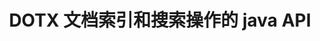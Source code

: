 ---
############################# Static ############################
layout: "auto-gen-gist"
draft: false
path: "zh/search/java/document/dotx"
otherformats: PDF DOC DOT DOCX DOCM DOTM TXT ODT OTT RTF XLS XLT XLSX XLSM XLSB XLTX XLTM XLA XLAM ODS OTS CSV TSV XML PPT PPS POT PPTX PPTM POTX POTM PPSX PPSM ODP PST OST EML EMLX MSG ONE ZIP XHTML MHTML MD CHM EPUB  FB2 

############################# Head ############################
head_title: "在 Java 应用程序中添加文档索引和搜索操作"
head_description: "GroupDocs.Search Java API 支持 PDF DOC、DOCX、RTF、XLSX、CSV、PPTX、EML、MSG 等文档格式的文档索引和搜索操作。"

############################# Header ############################
title: "DOTX 文档索引和搜索操作的 java API"
description: "GroupDocs.Search Java API 允许开发人员将强大的文档搜索和索引操作集成到他们的应用程序中。 它支持 PDF DOC、DOCX、RTF、XLSX、CSV、PPTX MSG、EML 等文件格式。"

######################### Download Button #######################
button:
    enable: true

############################# About ############################
about:
    enable: true
    title: "如何在 Java APP 中添加文档索引和搜索操作"
    content: |
       数据和信息量与日俱增。因此，以最小的成本和努力及时检索正确的信息非常重要。该网页将提供有关用户如何开发高效文档搜索功能并将其添加到其业务应用程序的信息。 .目的是快速准确地查找和显示与用户查询相关的信息。 GroupDocs.Search for Java 是非常高效且易于使用的 Java API，可帮助软件开发人员在自己的应用程序中操作基本到高级的文本搜索操作，而无需安装任何第三方软件。 Java API 提供了一些与搜索相关的有用功能，例如将多个索引合并为一个公共索引、对不同键盘布局的搜索查询识别、形态学 Word Form 支持等。它支持简单、布尔、正则表达式（Regex）、模糊、区分大小写搜索、同义词、同音字、通配符、对象类型搜索、设置数据范围等类型的查询，快速优雅地搜索出信息。

############################# content ############################
steps:
    enable: true
    block:
    - title_left: "通过 Java 创建新的搜索索引或加载现有索引"
      content_left: |
       GroupDocs.Search Java 使软件开发人员能够生成新的搜索索引或在他们自己的 Java 应用程序中加载现有的搜索索引。 下面的 Java 代码示例显示了创建新索引以及仅使用几行 Java 代码加载现有索引。

      title_right: "通过 Java 创建新的或加载现有的搜索索引"
      content_right: |
         * 首先您需要指定索引文件夹的路径
         * 创建 [Index](https://apireference.groupdocs.com/search/java/com.groupdocs.search/Index#Index(java.lang.String)) 类的实例
         * 以上将在内存或磁盘上创建索引，也可以加载现有索引。
       
      gisthash: "02615fe51a919acdc5363d46c181dc7f"
      gistfile: "create_or_load_search_index.java"

    - title_left: "通过 Java 同步 DOTX 文档索引"
      content_left: |
       GroupDocs.Search Java API 帮助软件程序员在他们自己的 Java 应用程序中只用几行代码就可以同步索引文档。 下面的 Java 代码示例演示了如何轻松地同步执行文档索引。 

      title_right: "将 DOTX 文档添加到同步搜索索引"
      content_right: |
        * 首先您需要指定索引文件夹的路径
        * 指定包含要搜索的文档的文件夹的路径
        * 创建 [Index(indexFolder)](https://apireference.groupdocs.com/search/java/com.groupdocs.search/Index#Index(java.lang.String)) 类的实例
        * 以上将在内存或磁盘上创建索引或打开现有索引。
        * 从指定文件夹同步索引文档
     
      gisthash: "7079bf3c06128a69b842150d080e5e0b"
      gistfile: "Add_files_synchronously_to_indexing.java"
      
    - title_left: "通过 Java 执行异步文档索引"
      content_left: |
        GroupDocs.Search Java API 允许软件专业人员在他们自己的 Java 应用程序中执行异步文档索引。 下面的 java 代码演示了开发人员如何只用几行 java 代码就可以异步索引文档。

      title_right: "异步添加 DOTX 文档到搜索索引"
      content_right: |
        * 首先您需要指定索引文件夹的路径
        * 指定包含要搜索的文档的文件夹的路径
        * 创建 [Index(indexFolder)](https://apireference.groupdocs.com/search/java/com.groupdocs.search/Index#Index(java.lang.String)) 类的实例
        * 订阅活动
        * 需要编写代码指示操作完成
        * 设置异步索引的标志
        * 从指定文件夹异步索引文档
     
      gisthash: "7079bf3c06128a69b842150d080e5e0b"
      gistfile: "Add_files_asynchronously_to_indexing.java"

    - title_left: "如何在 Java 应用程序中突出显示搜索结果"
      content_left: |
       GroupDocs.Search Java API 允许开发人员解释搜索结果并列出找到的文档以及单词和短语。 也可以突出显示 DOTX 文档的文本。 下面的 Java 代码示例演示了如何仅用几行代码列出找到的文档并突出显示搜索结果。

      title_right: "通过 Java 突出显示搜索结果"
      content_right: |
        * 在索引中执行搜索
        * 搜索成功后，打印结果
        * 遍历文档并显示找到的文档
        * 突出显示文本中的出现
        * 生成带有突出显示的搜索结果的输出 HTML 格式文档
     
      gisthash: "cc88d485f007d6da0d943043c8e13a52"
      gistfile: "how_to_highlight_search_result.java"

    - title_left: "系统要求"
      content_left: |
       所有主要平台和操作系统都支持 GroupDocs.Search for Java。 如需完整的系统要求指南，请在执行以下代码之前访问 [系统要求](https://docs.groupdocs.com/search/java/system-requirements/)，请确保您已安装以下先决条件 系统：
         * 操作系统：Microsoft Windows、Linux、MacOS
         * Java 版本支持：J2SE 7.0 (1.7)、J2SE 8.0 (1.8) 或以上
         * 获取最新版本的 GroupDocs.Search for Java APIs from GroupDocs [Repository](https://repository.groupdocs.com/repo/com/groupdocs/groupdocs-search/)
        
      title_right: "为什么使用 GroupDocs.Search"
      content_right: |
        * 在内存和磁盘上创建搜索索引。
        * 从文件、流或结构索引的能力。
        *受密码保护的文档索引支持。
        * 支持合并多个索引。
        * 在搜索索引期间过滤文档。
        * 搜索期间的拼写检查支持。
        * 完全支持混合字符
        * 将不同类型的搜索组合到一个搜索查询中。
        * 简单的单词和正则表达式搜索支持
        * 完全支持搜索查询中的别名替换。

demos:
    enable: true
        

more_formats:
    enable: true


back_to_top:
    enable: true
---